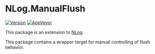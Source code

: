 # NLog.ManualFlush

[![Version](https://img.shields.io/nuget/v/NLog.ManualFlush.svg)](https://www.nuget.org/packages/NLog.ManualFlush)
[![AppVeyor](https://img.shields.io/appveyor/ci/nlog/nlog-ManualFlush/master.svg)](https://ci.appveyor.com/project/nlog/nlog-ManualFlush/branch/master)

This package is an extension to [NLog](https://github.com/NLog/NLog/). 

This package contains a wrapper 
target for manual controlling of flush behavior.
